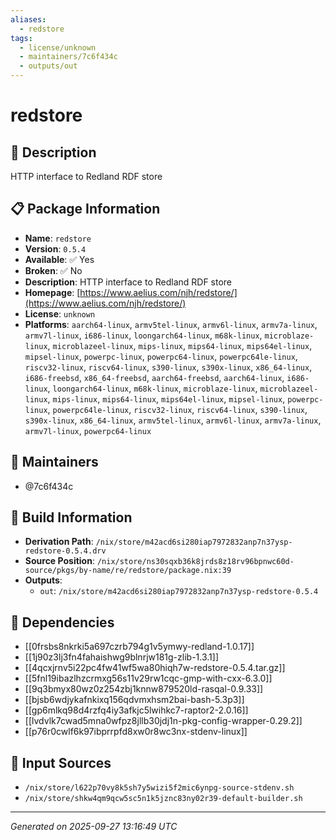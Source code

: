 ```yaml
---
aliases:
  - redstore
tags:
  - license/unknown
  - maintainers/7c6f434c
  - outputs/out
---
```


# redstore

## 📝 Description

HTTP interface to Redland RDF store

## 📋 Package Information

- **Name**: `redstore`
- **Version**: `0.5.4`
- **Available**: ✅ Yes
- **Broken**: ✅ No
- **Description**: HTTP interface to Redland RDF store
- **Homepage**: [https://www.aelius.com/njh/redstore/](https://www.aelius.com/njh/redstore/)
- **License**: `unknown`
- **Platforms**: `aarch64-linux`, `armv5tel-linux`, `armv6l-linux`, `armv7a-linux`, `armv7l-linux`, `i686-linux`, `loongarch64-linux`, `m68k-linux`, `microblaze-linux`, `microblazeel-linux`, `mips-linux`, `mips64-linux`, `mips64el-linux`, `mipsel-linux`, `powerpc-linux`, `powerpc64-linux`, `powerpc64le-linux`, `riscv32-linux`, `riscv64-linux`, `s390-linux`, `s390x-linux`, `x86_64-linux`, `i686-freebsd`, `x86_64-freebsd`, `aarch64-freebsd`, `aarch64-linux`, `i686-linux`, `loongarch64-linux`, `m68k-linux`, `microblaze-linux`, `microblazeel-linux`, `mips-linux`, `mips64-linux`, `mips64el-linux`, `mipsel-linux`, `powerpc-linux`, `powerpc64le-linux`, `riscv32-linux`, `riscv64-linux`, `s390-linux`, `s390x-linux`, `x86_64-linux`, `armv5tel-linux`, `armv6l-linux`, `armv7a-linux`, `armv7l-linux`, `powerpc64-linux`
## 👥 Maintainers

- @7c6f434c


## 🔧 Build Information

- **Derivation Path**: `/nix/store/m42acd6si280iap7972832anp7n37ysp-redstore-0.5.4.drv`
- **Source Position**: `/nix/store/ns30sqxb36k8jrds8z18rv96bpnwc60d-source/pkgs/by-name/re/redstore/package.nix:39`
- **Outputs**:
  - `out`:  `/nix/store/m42acd6si280iap7972832anp7n37ysp-redstore-0.5.4`

## 🔗 Dependencies

- [[0frsbs8nkrki5a697czrb794g1v5ymwy-redland-1.0.17]]
- [[1j90z3lj3fn4fahaishwg9blnrjw181g-zlib-1.3.1]]
- [[4qcxjrnv5i22pc4fw41wf5wa80hiqh7w-redstore-0.5.4.tar.gz]]
- [[5fnl19ibazlhzcrmxg56s11v29rw1cqc-gmp-with-cxx-6.3.0]]
- [[9q3bmyx80wz0z254zbj1knnw879520ld-rasqal-0.9.33]]
- [[bjsb6wdjykafnkixq156qdvmxhsm2bai-bash-5.3p3]]
- [[gp6mlkq98d4rzfq4iy3afkjc5lwihkc7-raptor2-2.0.16]]
- [[lvdvlk7cwad5mna0wfpz8jllb30jdj1n-pkg-config-wrapper-0.29.2]]
- [[p76r0cwlf6k97ibprrpfd8xw0r8wc3nx-stdenv-linux]]

## 📁 Input Sources

- `/nix/store/l622p70vy8k5sh7y5wizi5f2mic6ynpg-source-stdenv.sh`
- `/nix/store/shkw4qm9qcw5sc5n1k5jznc83ny02r39-default-builder.sh`

---
*Generated on 2025-09-27 13:16:49 UTC*
